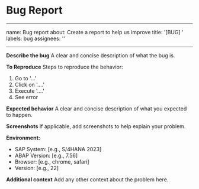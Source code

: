 # Bug Report

---
name: Bug report
about: Create a report to help us improve
title: '[BUG] '
labels: bug
assignees: ''

---

**Describe the bug**
A clear and concise description of what the bug is.

**To Reproduce**
Steps to reproduce the behavior:
1. Go to '...'
2. Click on '....'
3. Execute '....'
4. See error

**Expected behavior**
A clear and concise description of what you expected to happen.

**Screenshots**
If applicable, add screenshots to help explain your problem.

**Environment:**
 - SAP System: [e.g., S/4HANA 2023]
 - ABAP Version: [e.g., 7.56]
 - Browser: [e.g., chrome, safari]
 - Version: [e.g., 22]

**Additional context**
Add any other context about the problem here.